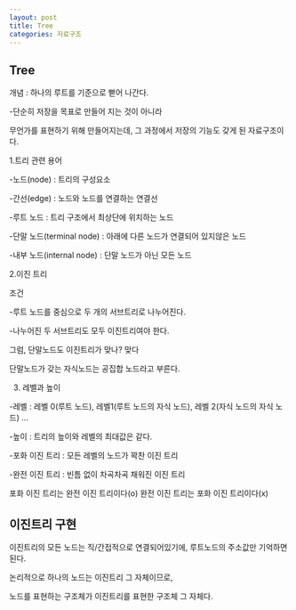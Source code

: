 ```yaml
---
layout: post
title: Tree
categories: 자료구조
---
```


## Tree

개념 : 하나의 루트를 기준으로 뻗어 나간다.

-단순히 저장을 목표로 만들어 지는 것이 아니라

 무언가를 표현하기 위해 만들어지는데, 그 과정에서 저장의 기능도 갖게 된 자료구조이다.


1.트리 관련 용어

-노드(node) : 트리의 구성요소

-간선(edge) : 노드와 노드를 연결하는 연결선

-루트 노드 : 트리 구조에서 최상단에 위치하는 노드

-단말 노드(terminal node) : 아래에 다른 노드가 연결되어 있지않은 노드

-내부 노드(internal node) : 단말 노드가 아닌 모든 노드



2.이진 트리

조건

-루트 노드를 중심으로 두 개의 서브트리로 나누어진다.

-나누어진 두 서브트리도 모두 이진트리여야 한다.

그럼, 단말노드도 이진트리가 맞나? 맞다

단말노드가 갖는 자식노드는 공집합 노드라고 부른다.


3. 레벨과 높이

-레벨 : 레벨 0(루트 노드), 레벨1(루트 노드의 자식 노드), 레벨 2(자식 노드의 자식 노드) ...

-높이 : 트리의 높이와 레벨의 최대값은 같다.

-포화 이진 트리 : 모든 레벨의 노드가 꽉찬 이진 트리

-완전 이진 트리 : 빈틈 없이 차곡차곡 채워진 이진 트리

포화 이진 트리는 완전 이진 트리이다(o) 완전 이진 트리는 포화 이진 트리이다(x)


## 이진트리 구현

이진트리의 모든 노드는 직/간접적으로 연결되어있기에, 루트노드의 주소값만 기억하면 된다.

논리적으로 하나의 노드는 이진트리 그 자체이므로,

노드를 표현하는 구조체가 이진트리를 표현한 구조체 그 자체다.











